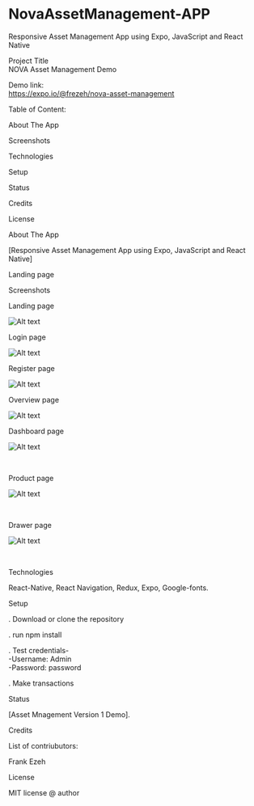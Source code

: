 # NovaAssetManagement-APP
Responsive Asset Management App using Expo, JavaScript and React Native
<br />

Project Title
<br />
NOVA Asset Management Demo
<br />

Demo link:
<br />
https://expo.io/@frezeh/nova-asset-management
<br />

Table of Content:
<br />

About The App
<br />

Screenshots
<br />

Technologies
<br />

Setup
<br />

Status
<br />

Credits
<br />

License
<br />

About The App
<br />

[Responsive Asset Management App using Expo, JavaScript and React Native]
<br />

Landing page
<br />

Screenshots
<br />

Landing page
<br />

![Alt text](/assets/images/landingPage.png?raw=true "Landing page")
<br />

Login page
<br />

![Alt text](/assets/images/loginScreen.png?raw=true "Login page")
<br />

Register page
<br />

![Alt text](/assets/images/registerScreen.png?raw=true "Register page")

Overview page
<br />

![Alt text](/assets/images/OverviewScreen.png?raw=true "Overview page")
<br />

Dashboard page
<br />

![Alt text](/assets/images/DashboardScreen.png?raw=true "Dashboard page")

<br />

Product page
<br />

![Alt text](/assets/images/ProductScreen.png?raw=true "Product page")

<br />

Drawer page
<br />

![Alt text](/assets/images/DrawerScreen.png?raw=true "Drawer page")

<br />

Technologies
<br />

React-Native, React Navigation, Redux, Expo, Google-fonts.

Setup
<br />

. Download or clone the repository
<br />

. run npm install
<br />

. Test credentials- 
<br />
-Username: Admin 
<br />
-Password: password
<br />

. Make transactions
<br />

Status
<br />

[Asset Mnagement Version 1 Demo].
<br />

Credits
<br />

List of contriubutors:
<br />

Frank Ezeh
<br />

License<br />

MIT license @ author
